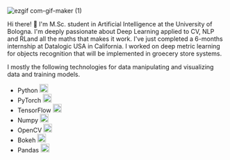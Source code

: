 
![ezgif com-gif-maker (1)](https://user-images.githubusercontent.com/33131887/223416132-a0e721d1-8acc-4d57-82a9-a807a6ad4515.gif)

Hi there! 👋
I'm M.Sc. student in Artificial Intelligence at the University of Bologna. I'm deeply passionate about Deep Learning applied to CV, NLP and RLand all the maths that makes it work.
I've just completed a 6-months internship at Datalogic USA in California. I worked on deep metric learning for objects recognition that will be implemented in groecery store systems.

I mostly the following technologies for data manipulating and visualizing data and training models.
* Python <img src="https://user-images.githubusercontent.com/33131887/223467306-6cb23e35-bd18-44d5-b00c-192c8ebc2b9e.png" width="20" height="20"/>
* PyTorch <img src="https://user-images.githubusercontent.com/33131887/223469040-9836a371-5e2f-45c7-8ebf-a5c2bf61d866.png" width="20" height="20"/>
* TensorFlow <img src="https://user-images.githubusercontent.com/33131887/223469529-a654c6e0-2a85-4534-a756-09babe8305ec.svg" width="20" height="20"/>
* Numpy <img src="https://user-images.githubusercontent.com/33131887/223469860-eeef6350-8ade-45aa-9d42-ee44647053bb.svg" width="20" height="20"/>
* OpenCV  <img src="https://user-images.githubusercontent.com/33131887/223470943-43aa2443-5835-4505-ad9e-12a8ea697220.png" width="20" height="20"/>
* Bokeh <img src="https://user-images.githubusercontent.com/33131887/223472637-9a3bf5a5-eeaa-4b2a-acf7-ddefb925e989.svg" width="20" height="20"/>
* Pandas <img src="https://user-images.githubusercontent.com/33131887/223473237-bdd1be91-2e3a-4a5c-9c1f-8950e2e22f65.svg" width="20" height="20"/>



